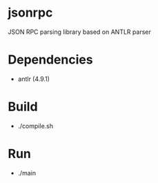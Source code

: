 # jsonrpc
JSON RPC parsing library based on ANTLR parser

# Dependencies

- antlr (4.9.1)

# Build

- ./compile.sh

# Run

- ./main <json-rpc file>